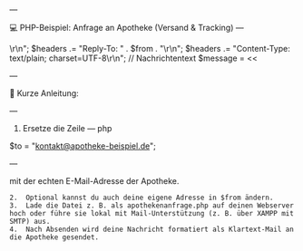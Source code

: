 
—

💻 PHP-Beispiel: Anfrage an Apotheke (Versand & Tracking)
—


<?php
// Empfängeradresse der Apotheke
$to = "kontakt@apotheke-beispiel.de";  // <-- Hier Apotheke-Mail eintragen

// Betreffzeile
$subject = "Nachfrage zu Sendungsverfolgung und Versanddienstleister";

// Absenderdaten
$from = "johannes.fluegel@example.com";  // <-- Eigene Mailadresse
$headers = "From: Johannes Flügel <" . $from . ">\r\n";
$headers .= "Reply-To: " . $from . "\r\n";
$headers .= "Content-Type: text/plain; charset=UTF-8\r\n";

// Nachrichtentext
$message = <<<EOT
Sehr geehrte Damen und Herren,

ich möchte mich erkundigen, ob es bei Ihnen üblich ist, dass Sendungsverläufe über DHL-Tracking mitunter nicht oder nur verzögert aktualisiert werden.
Mir ist aufgefallen, dass sich der Status bei manchen Sendungen ungewöhnlich verhält, und ich möchte verstehen, ob dies erfahrungsgemäß an der Übermittlung seitens DHL liegt oder ob es in bestimmten Fällen durch interne Abläufe oder Nutzerverhalten beeinflusst werden kann.

In diesem Zusammenhang würde mich auch interessieren, welche Schritte Sie unternehmen, um eine möglichst transparente und nachvollziehbare Sendungsverfolgung für Ihre Kundinnen und Kunden sicherzustellen.

Zudem wäre es hilfreich, wenn man bereits im Vorfeld erfahren könnte, mit welchem Versanddienstleister die Lieferung erfolgt. So ließe sich vermeiden, dass Kundinnen und Kunden durch unklare Versandabläufe oder wiederkehrende Probleme mit bestimmten Dienstleistern unnötig belastet werden.
Eine solche Information trägt sicherlich dazu bei, langfristig Vertrauen und Zufriedenheit zu stärken.

Ich danke Ihnen im Voraus für Ihre Rückmeldung und Aufklärung zu diesem Thema.

Mit freundlichen Grüßen  
Johannes Flügel  
Südstraße 25(a)  
95615 Marktredwitz  
Postnummer: 1061209009  
06.10.2025
EOT;

// E-Mail versenden
if (mail($to, $subject, $message, $headers)) {
    echo "Ihre Anfrage wurde erfolgreich an die Apotheke gesendet.";
} else {
    echo "Beim Senden Ihrer Anfrage ist ein Fehler aufgetreten.";
}
?>


—

🔧 Kurze Anleitung:

—
1.	Ersetze die Zeile
—
php

$to = "kontakt@apotheke-beispiel.de";

—

 mit der echten E-Mail-Adresse der Apotheke.

	2.	Optional kannst du auch deine eigene Adresse in $from ändern.
	3.	Lade die Datei z. B. als apothekenanfrage.php auf deinen Webserver hoch oder führe sie lokal mit Mail-Unterstützung (z. B. über XAMPP mit SMTP) aus.
	4.	Nach Absenden wird deine Nachricht formatiert als Klartext-Mail an die Apotheke gesendet.

 